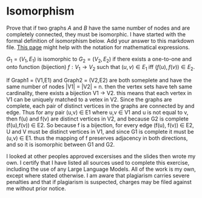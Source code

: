 # Isomorphism

Prove that if two graphs $A$ and $B$ have the same number of nodes and are
completely connected, they must be isomorphic. I have started with the formal
definition of isomorphism below. Add your answer to this markdown file. [This
page](https://docs.github.com/en/get-started/writing-on-github/working-with-advanced-formatting/writing-mathematical-expressions)
might help with the notation for mathematical expressions.

$G_1=(V_1 , E_1)$ is isomorphic to $G_2 = (V_2, E_2)$ if there exists a
one-to-one and onto function (bijection) $f: V_1 \rightarrow V_2$ such that $(u,v)
\in E_1$ iff $(f(u),f(v)) \in E_2$.

If Graph1 = (V1,E1) and Graph2 = (V2,E2) are both someplete and have the same number of nodes
|V1| = |V2| = n. then the vertex sets have teh same cardinality, there exists a bijection V1 -> V2.
this means that each vertex in V1 can be uniquely matched to a vetex in V2. Since the graphs are complete, each pair of distinct vertices in the graphs are connected by and edge. Thus for any pair (u,v) ∈ E1 where u,v ∈ V1 and u is not equal to v, then f(u) and f(v) are distinct vertices in V2, and because G2 is complete (f(u),f(v)) ∈ E2. So because f is a bijection, for every edge (f(u), f(v)) ∈ E2, U and V must be distinct vertices in V1, and since G1 is complete it must be (u,v) ∈ E1. thus the mapping of f preserves adjacency in both directions, and so it is isomorphic between G1 and G2.

I looked at other peoples approved excersises and the slides then wrote my own.
I certify that I have listed all sources used to complete this exercise, including the use of any Large Language Models. All of the work is my own, except where stated otherwise. I am aware that plagiarism carries severe penalties and that if plagiarism is suspected, charges may be filed against me without prior notice.
